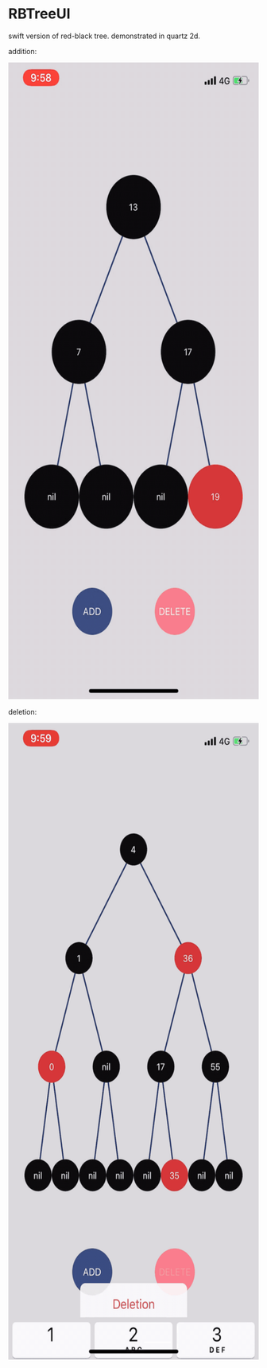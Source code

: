 # RBTreeUI

swift version of red-black tree. demonstrated in quartz 2d.

addition:


<img src="rbtreeui-a.gif" width="590" height="1280" />


deletion:


<img src="rbtreeui-d.gif" width="590" height="1280" />
